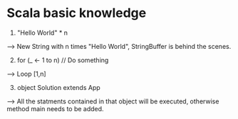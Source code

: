 # Scala basic knowledge

1. "Hello World" * n

--> New String with n times "Hello World", StringBuffer is behind the scenes.

2. for (_ <- 1 to n) // Do something

--> Loop [1,n]

3. object Solution extends App

--> All the statments contained in that object will be executed, otherwise method main needs to be added.

